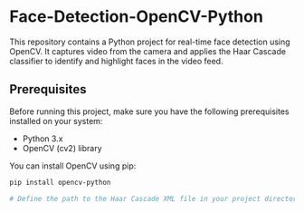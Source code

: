 # Face-Detection-OpenCV-Python
This repository contains a Python project for real-time face detection using OpenCV. It captures video from the camera and applies the Haar Cascade classifier to identify and highlight faces in the video feed.


## Prerequisites

Before running this project, make sure you have the following prerequisites installed on your system:

- Python 3.x
- OpenCV (cv2) library

You can install OpenCV using pip:

```bash
pip install opencv-python

# Define the path to the Haar Cascade XML file in your project directory
